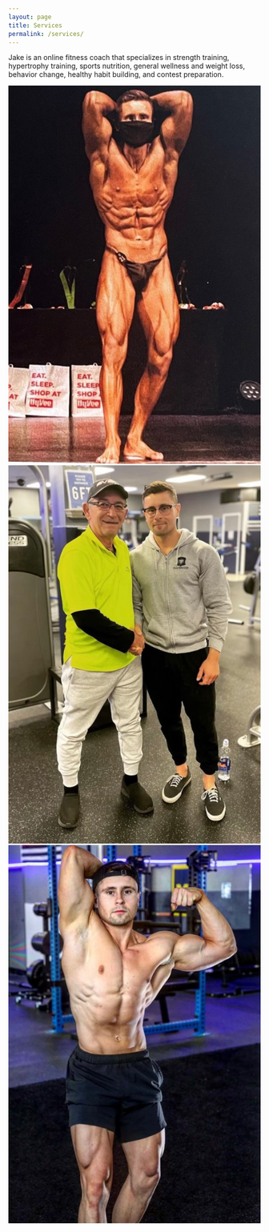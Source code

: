 ```yaml
---
layout: page
title: Services
permalink: /services/
---
```


Jake is an online fitness coach that specializes in strength training, hypertrophy training, sports nutrition, general wellness and weight loss, behavior change, healthy habit building, and contest preparation.

<div class="gallery-box">
  <div class="gallery">
    <img src="/images/jake/Jake2.jpeg">
    <img src="/images/jake/Jake3.jpeg">
    <img src="/images/jake/Jake4.jpeg">

  </div>
</div>
